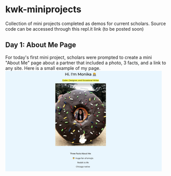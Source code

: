 # kwk-miniprojects
Collection of mini projects completed as demos for current scholars. Source code can be accessed through this repl.it link (to be posted soon)

## Day 1: About Me Page 
For today's first mini project, scholars were prompted to create a mini "About Me" page about a partner that included a photo, 3 facts, and a link to any site. Here is a small example of my page.
<img align = "center" src = "https://github.com/mpara0/kwk-miniprojects/blob/master/day%201.png" width=490> </img>
